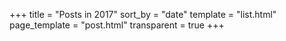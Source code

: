 +++
title = "Posts in 2017"
sort_by = "date"
template = "list.html"
page_template = "post.html"
transparent = true
+++
